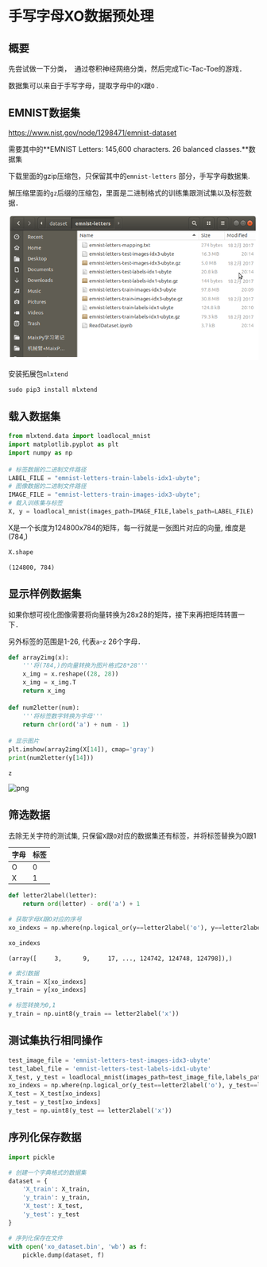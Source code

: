 
# 手写字母XO数据预处理

## 概要

先尝试做一下分类，　通过卷积神经网络分类，然后完成Tic-Tac-Toe的游戏．

数据集可以来自于手写字母，提取字母中的`X`跟`O` .

## EMNIST数据集

https://www.nist.gov/node/1298471/emnist-dataset

需要其中的**EMNIST Letters: 145,600 characters. 26 balanced classes.**数据集

下载里面的gzip压缩包，只保留其中的`emnist-letters` 部分，手写字母数据集.

解压缩里面的`gz`后缀的压缩包，里面是二进制格式的训练集跟测试集以及标签数据．



![emnist-letters.png](./image/emnist-letters.png)


安装拓展包`mlxtend` 

```
sudo pip3 install mlxtend
```


## 载入数据集


```python
from mlxtend.data import loadlocal_mnist
import matplotlib.pyplot as plt
import numpy as np

# 标签数据的二进制文件路径
LABEL_FILE = "emnist-letters-train-labels-idx1-ubyte";
# 图像数据的二进制文件路径
IMAGE_FILE = "emnist-letters-train-images-idx3-ubyte";
# 载入训练集与标签
X, y = loadlocal_mnist(images_path=IMAGE_FILE,labels_path=LABEL_FILE)
```

X是一个长度为124800x784的矩阵，每一行就是一张图片对应的向量, 维度是(784,)


```python
X.shape
```




    (124800, 784)



## 显示样例数据集

如果你想可视化图像需要将向量转换为28x28的矩阵，接下来再把矩阵转置一下．

另外标签的范围是1-26, 代表`a`-`z` 26个字母．


```python
def array2img(x):
    '''将(784,)的向量转换为图片格式28*28'''
    x_img = x.reshape((28, 28))
    x_img = x_img.T
    return x_img

def num2letter(num):
    '''将标签数字转换为字母'''
    return chr(ord('a') + num - 1)

# 显示图片
plt.imshow(array2img(X[14]), cmap='gray')
print(num2letter(y[14]))
```

    z



![png](output_13_1.png)


## 筛选数据


去除无关字符的测试集, 只保留`X`跟`O`对应的数据集还有标签，并将标签替换为0跟1

| 字母 | 标签 |
| ---- | ---- |
| O    | 0    |
| X    | 1    |


```python
def letter2label(letter):
    return ord(letter) - ord('a') + 1
```


```python
# 获取字母X跟O对应的序号
xo_indexs = np.where(np.logical_or(y==letter2label('o'), y==letter2label('x')))
```


```python
xo_indexs
```




    (array([     3,      9,     17, ..., 124742, 124748, 124798]),)




```python
# 索引数据
X_train = X[xo_indexs]
y_train = y[xo_indexs]
```


```python
# 标签转换为0,1
y_train = np.uint8(y_train == letter2label('x'))
```

## 测试集执行相同操作



```python
test_image_file = 'emnist-letters-test-images-idx3-ubyte'
test_label_file = 'emnist-letters-test-labels-idx1-ubyte'
X_test, y_test = loadlocal_mnist(images_path=test_image_file,labels_path=test_label_file)
xo_indexs = np.where(np.logical_or(y_test==letter2label('o'), y_test==letter2label('x')))
X_test = X_test[xo_indexs]
y_test = y_test[xo_indexs]
y_test = np.uint8(y_test == letter2label('x'))
```

## 序列化保存数据


```python
import pickle
```


```python
# 创建一个字典格式的数据集
dataset = {
    'X_train': X_train,
    'y_train': y_train,
    'X_test': X_test,
    'y_test': y_test
}
```


```python
# 序列化保存在文件
with open('xo_dataset.bin', 'wb') as f:
    pickle.dump(dataset, f)
```
